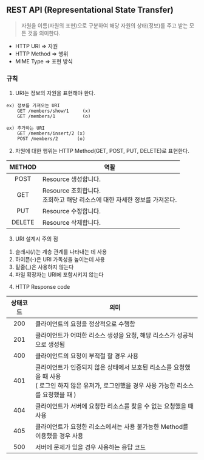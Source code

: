 ## REST API (Representational State Transfer)
> 자원을 이름(자원의 표현)으로 구분하여 해당 자원의 상태(정보)를 주고 받는 모든 것을 의미한다.

- HTTP URI => 자원
- HTTP Method => 행위
- MIME Type => 표현 방식

### 규칙
1. URI는 정보의 자원을 표현해야 한다.
  ```
  ex) 정보를 가져오는 URI
      GET /members/show/1     (x)
      GET /members/1          (o)

  ex) 추가하는 URI
      GET /members/insert/2 (x)
      POST /members/2       (o)
  ```
  
  
2. 자원에 대한 행위는 HTTP Method(GET, POST, PUT, DELETE)로 표현한다.

  | METHOD | 역활 |
  | :----: | ---- |
  | POST   | Resource 생성합니다. |
  | GET  	 | Resource 조회합니다. <br /> 조회하고 해당 리소스에 대한 자세한 정보를 가져온다. |
  | PUT	   | Resource 수정합니다. |
  | DELETE | Resource 삭제합니다. |


3. URI 설계시 주의 점
  1) 슬래시(/)는 계층 관계를 나타내는 데 사용
  2) 하이픈(-)은 URI 가독성을 높이는데 사용
  3) 밑줄(\_)은 사용하지 않는다
  4) 파일 확장자는 URI에 포함시키지 않는다


4. HTTP Response code

| 상태코드 | 의미 |
| :-----: | ---- |
|   200   |	클라이언트의 요청을 정상적으로 수행함 |
|   201   |	클라이언트가 어떠한 리소스 생성을 요청, 해당 리소스가 성공적으로 생성됨 |
|   400   |	클라이언트의 요청이 부적절 할 경우 사용 |
|   401   |	클라이언트가 인증되지 않은 상태에서 보호된 리소스를 요청했을 때 사용 <br/> ( 로그인 하지 않은 유저가, 로그인했을 경우 사용 가능한 리소스를 요청했을 때 ) |
|   404   | 클라이언트가 서버에 요청한 리소스를 찾을 수 없는 요청했을 때 사용 |
|   405   |	클라이언트가 요청한 리소스에서는 사용 불가능한 Method를 이용했을 경우 사용 |
|   500   |	서버에 문제가 있을 경우 사용하는 응답 코드 |
